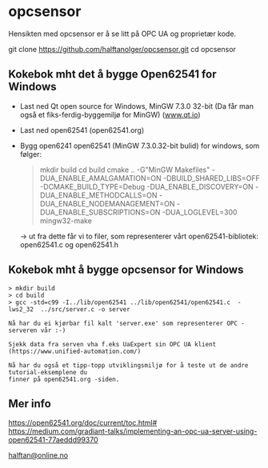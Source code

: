 # opcsensor

Hensikten med opcsensor er å se litt på OPC UA og proprietær kode.


git clone https://github.com/halftanolger/opcsensor.git
cd opcsensor


## Kokebok mht det å bygge Open62541 for Windows


* Last ned Qt open source for Windows, MinGW 7.3.0 32-bit
  (Da får man også et fiks-ferdig-byggemiljø for MinGW)
  (www.qt.io)

* Last ned open62541
  (open62541.org)

* Bygg open6241 open62541 (MinGW 7.3.0.32-bit bulid) for windows, som følger:

    > mkdir build
    > cd build
    > cmake .. -G"MinGW Makefiles" -DUA_ENABLE_AMALGAMATION=ON -DBUILD_SHARED_LIBS=OFF -DCMAKE_BUILD_TYPE=Debug -DUA_ENABLE_DISCOVERY=ON -DUA_ENABLE_METHODCALLS=ON -DUA_ENABLE_NODEMANAGEMENT=ON -DUA_ENABLE_SUBSCRIPTIONS=ON -DUA_LOGLEVEL=300
    > mingw32-make

    -> ut fra dette får vi to filer, som representerer vårt open62541-bibliotek: open62541.c og open62541.h



## Kokebok mht å bygge opcsensor for Windows


    > mkdir build
    > cd build
    > gcc -std=c99 -I../lib/open62541 ../lib/open62541/open62541.c  -lws2_32  ../src/server.c -o server

    Nå har du ei kjørbar fil kalt 'server.exe' som representerer OPC -serveren vår :-)

    Sjekk data fra serven vha f.eks UaExpert sin OPC UA klient (https://www.unified-automation.com/)

    Nå har du også et tipp-topp utviklingsmiljø for å teste ut de andre tutorial-eksemplene du
    finner på open62541.org -siden.

## Mer info    

https://open62541.org/doc/current/toc.html#  
https://medium.com/gradiant-talks/implementing-an-opc-ua-server-using-open62541-77aeddd99370



halftan@online.no
